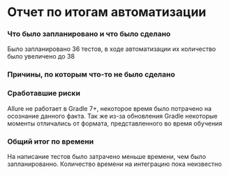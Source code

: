# Отчет по итогам автоматизации

### Что было запланировано и что было сделано

Было запланировано 36 тестов, в ходе автоматизации их количество было увеличено до 38

### Причины, по которым что-то не было сделано



### Сработавшие риски
Allure не работает в Gradle 7+, некоторое время было потрачено на осознание данного факта.
Так же из-за обновления Gradle некоторые моменты отличались от формата, представленного во время обучения

### Общий итог по времени
На написание тестов было затрачено меньше времени, чем было запланированно. Количество времени на интеграцию пока неизвестно 